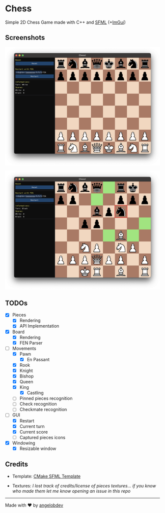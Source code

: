 # Chess

Simple 2D Chess Game made with C++ and [SFML](https://github.com/SFML/SFML) (+[ImGui](https://github.com/SFML/imgui-sfml))

## Screenshots

![Starting](.github/screenshots/screenshot1.png)

![Random FEN](.github/screenshots/screenshot2.png)

## TODOs

- [x] Pieces
  - [x] Rendering
  - [x] API Implementation
- [x] Board
  - [x] Rendering
  - [x] FEN Parser
- [ ] Movements
  - [x] Pawn
    - [x] En Passant
  - [x] Rook
  - [x] Knight
  - [x] Bishop
  - [x] Queen
  - [x] King
    - [x] Castling
  - [ ] Pinned pieces recognition
  - [ ] Check recognition
  - [ ] Checkmate recognition
- [ ] GUI
  - [x] Restart
  - [x] Current turn
  - [x] Current score
  - [ ] Captured pieces icons
- [x] Windowing
  - [x] Resizable window

## Credits

- Template: [CMake SFML Template](https://github.com/SFML/cmake-sfml-project)

- Textures: *I lost track of credits/license of pieces textures... if you know who made them let me know opening an issue in this repo*

---

Made with ❤️ by [angelobdev](https://github.com/angelobdev)
